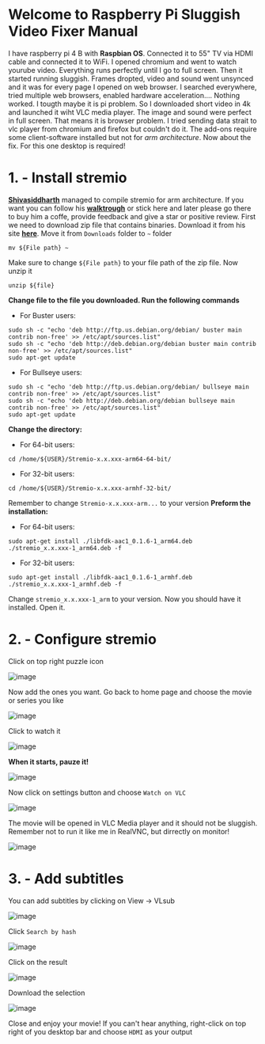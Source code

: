 # **Welcome to Raspberry Pi Sluggish Video Fixer Manual**
I have raspberry pi 4 B with **Raspbian OS**. Connected it to 55" TV via HDMI cable and connected it to WiFi. I opened chromium and went to watch yourube video. Everything runs perfectly until I go to full screen. Then it started running sluggish. Frames dropted, video and sound went unsynced and it was for every page I opened on web browser. I searched everywhere, tried multiple web browsers, enabled hardware acceleration.... Nothing worked. I tougth maybe it is pi problem. So I downloaded short video in 4k and launched it wiht VLC media player. The image and sound were perfect in full screen. That means it is browser problem. I tried sending data strait to vlc player from chromium and firefox but couldn't do it. The add-ons require some client-software installed but not for *arm architecture*. Now about the fix. For this one desktop is required!
# **1. - Install stremio**
[**Shivasiddharth**](https://github.com/shivasiddharth) managed to compile stremio for arm architecture. If you want you can follow his [**walktrough**](https://github.com/shivasiddharth/Stremio-RaspberryPi/blob/master/README.md) or stick here and later please go there to buy him a coffe, provide feedback and give a star or positive review. First we need to download zip file that contains binaries. Download it from his site [**here**](https://github.com/shivasiddharth/Stremio-RaspberryPi/releases/tag/4.4.142). Move it from ```Downloads``` folder to ```~``` folder
```
mv ${File path} ~
```
Make sure to change ```${File path}``` to your file path of the zip file. Now unzip it
```
unzip ${file}
```
**Change file to the file you downloaded. Run the following commands**
- For Buster users:
```
sudo sh -c "echo 'deb http://ftp.us.debian.org/debian/ buster main contrib non-free' >> /etc/apt/sources.list"   
sudo sh -c "echo 'deb http://deb.debian.org/debian buster main contrib non-free' >> /etc/apt/sources.list"     
sudo apt-get update 
```
- For Bullseye users:
```
sudo sh -c "echo 'deb http://ftp.us.debian.org/debian/ bullseye main contrib non-free' >> /etc/apt/sources.list"    
sudo sh -c "echo 'deb http://deb.debian.org/debian bullseye main contrib non-free' >> /etc/apt/sources.list"    
sudo apt-get update
```
**Change the directory:**
- For 64-bit users:
```
cd /home/${USER}/Stremio-x.x.xxx-arm64-64-bit/
```
- For 32-bit users:
```
cd /home/${USER}/Stremio-x.x.xxx-armhf-32-bit/
```
Remember to change ```Stremio-x.x.xxx-arm...``` to your version
**Preform the installation:**
- For 64-bit users:
```
sudo apt-get install ./libfdk-aac1_0.1.6-1_arm64.deb ./stremio_x.x.xxx-1_arm64.deb -f
```
- For 32-bit users:
```
sudo apt-get install ./libfdk-aac1_0.1.6-1_armhf.deb ./stremio_x.x.xxx-1_armhf.deb -f   
```
Change ```stremio_x.x.xxx-1_arm``` to your version. Now you should have it installed. Open it.
# **2. - Configure stremio**
Click on top right puzzle icon

![image](https://github.com/GoranSustekJr/Raspberry-Pi-Sluggish-Video-Fixer/assets/139004385/e9c9fdc5-40e2-4897-a294-54e6186abfc8)

Now add the ones you want. Go back to home page and choose the movie or series you like

![image](https://github.com/GoranSustekJr/Raspberry-Pi-Sluggish-Video-Fixer/assets/139004385/7b41eb2f-9735-4947-b223-02087d37445f)

Click to watch it

![image](https://github.com/GoranSustekJr/Raspberry-Pi-Sluggish-Video-Fixer/assets/139004385/00a0aa4f-caaf-471d-a8fc-b8c3d157bf94)

**When it starts, pauze it!**

![image](https://github.com/GoranSustekJr/Raspberry-Pi-Sluggish-Video-Fixer/assets/139004385/98d0cf7f-6d5f-4bf8-a5b1-09a9e087fa85)

Now click on settings button and choose ```Watch on VLC```

![image](https://github.com/GoranSustekJr/Raspberry-Pi-Sluggish-Video-Fixer/assets/139004385/612404af-d6cb-4297-8faf-6047d4f610c6)

The movie will be opened in VLC Media player and it should not be sluggish. Remember not to run it like me in RealVNC, but dirrectly on monitor! 

![image](https://github.com/GoranSustekJr/Raspberry-Pi-Sluggish-Video-Fixer/assets/139004385/c06e6ab8-9ede-4f73-9166-a5f147ecc94b)

# **3. - Add subtitles**
You can add subtitles by clicking on View -> VLsub

![image](https://github.com/GoranSustekJr/Raspberry-Pi-Sluggish-Video-Fixer/assets/139004385/ddc64263-6bf5-4adf-a634-e67b0c865c47)

Click ```Search by hash```

![image](https://github.com/GoranSustekJr/Raspberry-Pi-Sluggish-Video-Fixer/assets/139004385/01c4eff1-f41d-4344-adc8-5cc2b309fc63)

Click on the result

![image](https://github.com/GoranSustekJr/Raspberry-Pi-Sluggish-Video-Fixer/assets/139004385/e0b34c34-3554-4ebb-8ee3-49023d883ff2)

Download the selection

![image](https://github.com/GoranSustekJr/Raspberry-Pi-Sluggish-Video-Fixer/assets/139004385/10f8d7ca-26c7-40c3-86ac-2b56909b7e6a)

Close and enjoy your movie! If you can't hear anything, right-click on top right of you desktop bar and choose ```HDMI``` as your output
